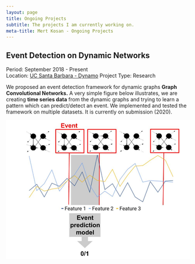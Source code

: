 ```yaml
---
layout: page
title: Ongoing Projects
subtitle: The projects I am currently working on.
meta-title: Mert Kosan - Ongoing Projects
---
```


## Event Detection on Dynamic Networks
Period: September 2018 - Present  
Location: [UC Santa Barbara - Dynamo](https://dynamo.cs.ucsb.edu/)
Project Type: Research

We proposed an event detection framework for dynamic graphs **Graph Convolutional Networks.** 
A very simple figure below illustrates, we are creating **time series data** from the dynamic graphs and trying to learn a pattern which can predict/detect an event. 
We implemented and tested the framework on multiple datasets. It is currently on submission (2020).

![Event Detection Summary Figure](/img/ed_figure.jpg)
